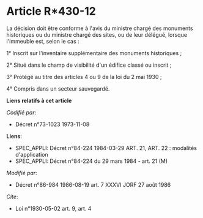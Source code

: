# Article R*430-12

La décision doit être conforme à l'avis du ministre chargé des monuments historiques ou du ministre chargé des sites, ou de
leur délégué, lorsque l'immeuble est, selon le cas :

1° Inscrit sur l'inventaire supplémentaire des monuments historiques ;

2° Situé dans le champ de visibilité d'un édifice classé ou inscrit ;

3° Protégé au titre des articles 4 ou 9 de la loi du 2 mai 1930 ;

4° Compris dans un secteur sauvegardé.

**Liens relatifs à cet article**

_Codifié par_:

  - Décret n°73-1023 1973-11-08

**Liens**:

  - SPEC_APPLI: Décret n°84-224 1984-03-29 ART. 21, ART. 22 : modalités d'application
  - SPEC_APPLI: Décret n°84-224 du 29 mars 1984 - art. 21 (M)

_Modifié par_:

  - Décret n°86-984 1986-08-19 art. 7 XXXVI JORF 27 août 1986

_Cite_:

  - Loi n°1930-05-02 art. 9, art. 4

